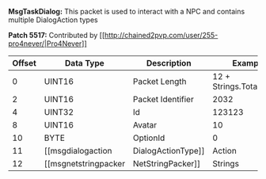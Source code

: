 **MsgTaskDialog:** This packet is used to interact with a NPC and contains multiple DialogAction types

**Patch 5517:** Contributed by [[http://chained2pvp.com/user/255-pro4never/|Pro4Never]]

| Offset | Data Type | Description | Example |
|---|---|---|---|
| 0 | UINT16 | Packet Length | 12 + Strings.TotalLength |
| 2 | UINT16 | Packet Identifier | 2032 |
| 4 | UINT32 | Id | 123123 |
| 8 | UINT16 | Avatar | 10 |
| 10 | BYTE | OptionId | 0 |
| 11 | [[msgdialogaction|DialogActionType]] | Action | DialogActionType.Text |
| 12 | [[msgnetstringpacker|NetStringPacker]] | Strings | 1 5 Hello |
